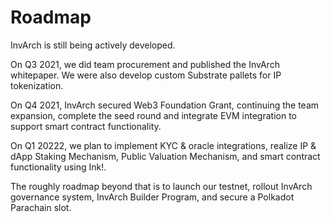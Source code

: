 # Roadmap

InvArch is still being actively developed.

On Q3 2021, we did team procurement and published the InvArch whitepaper. We were also develop custom Substrate pallets for IP tokenization.

On Q4 2021, InvArch secured Web3 Foundation Grant, continuing the team expansion, complete the seed round and integrate EVM integration to support smart contract functionality.

On Q1 20222, we plan to implement KYC & oracle integrations, realize IP & dApp Staking Mechanism, Public Valuation Mechanism, and smart contract functionality using Ink!.

The roughly roadmap beyond that is to launch our testnet, rollout InvArch governance system, InvArch Builder Program, and secure a Polkadot Parachain slot.
